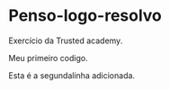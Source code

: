 # Penso-logo-resolvo
Exercício da Trusted academy.

Meu primeiro codigo.

Esta é a segundalinha adicionada.
